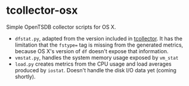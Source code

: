 # tcollector-osx

Simple OpenTSDB collector scripts for OS X.

* ```dfstat.py```, adapted from the version included in [tcollector](https://github.com/stumbleupon/tcollector). It has the limitation that the ```fstype=``` tag is missing from the generated metrics, because OS X's version of ```df``` doesn't expose that information. 
* ```vmstat.py```, handles the system memory usage exposed by ```vm_stat```
* ```load.py``` creates metrics from the CPU usage and load averages produced by ```iostat```. Doesn't handle the disk I/O data yet (coming shortly).
